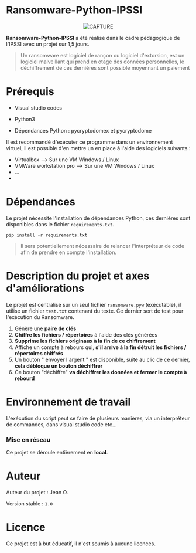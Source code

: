 # Ransomware-Python-IPSSI

<!-- Image centrée -->

<div align="center">

![CAPTURE](https://www.zupimages.net/up/22/48/8coe.png)

</div>

<!-- --------------------------- -->

**Ransomware-Python-IPSSI** a été réalisé dans le cadre pédagogique de l'IPSSI avec un projet sur 1,5 jours. 

>Un ransomware est logiciel de rançon ou logiciel d'extorsion, est un logiciel malveillant qui prend en otage des données personnelles, le déchiffrement de ces dernières sont possible moyennant un paiement

# Prérequis
- Visual studio codes

- Python3

- Dépendances Python : pycryptodomex et pycryptodome

Il est recommandé d'exécuter ce programme dans un environnement virtuel, il est possible d'en mettre un en place à l'aide des logiciels suivants : 
- Virtualbox --> Sur une VM Windows / Linux
- VMWare workstation pro --> Sur une VM Windows / Linux
- ...
- 
# Dépendances

Le projet nécessite l'installation de dépendances Python, ces dernières sont disponibles dans le fichier ```requirements.txt```.

```
pip install -r requirements.txt
```

>Il sera potentiellement nécessaire de relancer l'interpréteur de code afin de prendre en compte l'installation.

# Description du projet et axes d'améliorations

Le projet est centralisé sur un seul fichier ```ransomware.pyw``` (exécutable), il utilise un fichier ```test.txt``` contenant du texte. Ce dernier sert de test pour l'exécution du Ransomware.
  
1) Génère une **paire de clés**
2) **Chiffre les fichiers / répertoires** à l'aide des clés générées
3) **Supprime les fichiers originaux à la fin de ce chiffrement**
4) Affiche un compte à rebours qui, **s'il arrive à la fin détruit les fichiers / répertoires chiffrés**
5) Un bouton " envoyer l'argent " est disponible, suite au clic de ce dernier, **cela débloque un bouton déchiffrer**
6) Ce bouton "déchiffre" **va déchiffrer les données et fermer le compte à rebourd**

# Environnement de travail

L'exécution du script peut se faire de plusieurs manières, via un interpréteur de commandes, dans visual studio code etc...

### Mise en réseau
Ce projet se déroule entièrement en **local**.

# Auteur

Auteur du projet : Jean O.

Version stable : ```1.0```

# Licence

Ce projet est à but éducatif, il n'est soumis à aucune licences.
